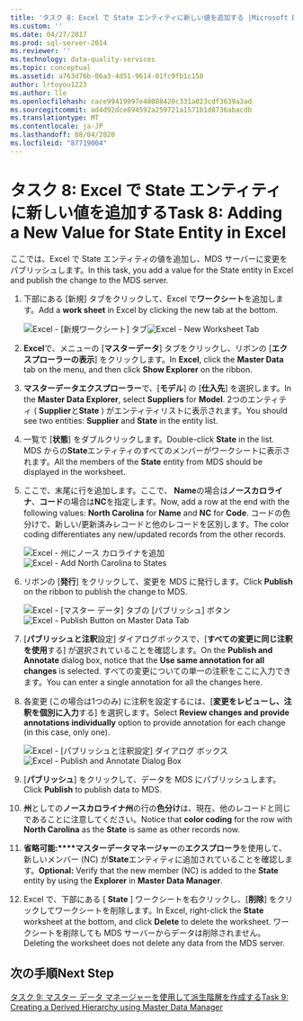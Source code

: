 ```yaml
---
title: 'タスク 8: Excel で State エンティティに新しい値を追加する |Microsoft Docs'
ms.custom: ''
ms.date: 04/27/2017
ms.prod: sql-server-2014
ms.reviewer: ''
ms.technology: data-quality-services
ms.topic: conceptual
ms.assetid: a763d76b-06a3-4d51-9614-01fc9fb1c158
author: lrtoyou1223
ms.author: lle
ms.openlocfilehash: cace99419997e48088420c331a823cdf3639a3ad
ms.sourcegitcommit: ad4d92dce894592a259721a1571b1d8736abacdb
ms.translationtype: MT
ms.contentlocale: ja-JP
ms.lasthandoff: 08/04/2020
ms.locfileid: "87719004"
---
```

# <a name="task-8-adding-a-new-value-for-state-entity-in-excel"></a><span data-ttu-id="00c27-102">タスク 8: Excel で State エンティティに新しい値を追加する</span><span class="sxs-lookup"><span data-stu-id="00c27-102">Task 8: Adding a New Value for State Entity in Excel</span></span>
  <span data-ttu-id="00c27-103">ここでは、Excel で State エンティティの値を追加し、MDS サーバーに変更をパブリッシュします。</span><span class="sxs-lookup"><span data-stu-id="00c27-103">In this task, you add a value for the State entity in Excel and publish the change to the MDS server.</span></span>  
  
1.  <span data-ttu-id="00c27-104">下部にある [新規] タブをクリックして、Excel で**ワークシート**を追加します。</span><span class="sxs-lookup"><span data-stu-id="00c27-104">Add a **work sheet** in Excel by clicking the new tab at the bottom.</span></span>  
  
     <span data-ttu-id="00c27-105">![Excel - [新規ワークシート] タブ](../../2014/tutorials/media/et-addinganewvalueforstateentityinexcel-01.jpg "Excel - [新規ワークシート] タブ")</span><span class="sxs-lookup"><span data-stu-id="00c27-105">![Excel - New Worksheet Tab](../../2014/tutorials/media/et-addinganewvalueforstateentityinexcel-01.jpg "Excel - New Worksheet Tab")</span></span>  
  
2.  <span data-ttu-id="00c27-106">**Excel**で、メニューの [**マスターデータ**] タブをクリックし、リボンの [**エクスプローラーの表示**] をクリックします。</span><span class="sxs-lookup"><span data-stu-id="00c27-106">In **Excel**, click the **Master Data** tab on the menu, and then click **Show Explorer** on the ribbon.</span></span>  
  
3.  <span data-ttu-id="00c27-107">**マスターデータエクスプローラー**で、[**モデル**] の [**仕入先**] を選択します。</span><span class="sxs-lookup"><span data-stu-id="00c27-107">In the **Master Data Explorer**, select **Suppliers** for **Model**.</span></span> <span data-ttu-id="00c27-108">2つのエンティティ ( **Supplier**と**State** ) がエンティティリストに表示されます。</span><span class="sxs-lookup"><span data-stu-id="00c27-108">You should see two entities: **Supplier** and **State** in the entity list.</span></span>  
  
4.  <span data-ttu-id="00c27-109">一覧で [**状態**] をダブルクリックします。</span><span class="sxs-lookup"><span data-stu-id="00c27-109">Double-click **State** in the list.</span></span> <span data-ttu-id="00c27-110">MDS からの**State**エンティティのすべてのメンバーがワークシートに表示されます。</span><span class="sxs-lookup"><span data-stu-id="00c27-110">All the members of the **State** entity from MDS should be displayed in the worksheet.</span></span>  
  
5.  <span data-ttu-id="00c27-111">ここで、末尾に行を追加します。ここで、 **Name**の場合は**ノースカロライナ**、**コード**の場合は**NC**を指定します。</span><span class="sxs-lookup"><span data-stu-id="00c27-111">Now, add a row at the end with the following values: **North Carolina** for **Name** and **NC** for **Code**.</span></span> <span data-ttu-id="00c27-112">コードの色分けで、新しい/更新済みレコードと他のレコードを区別します。</span><span class="sxs-lookup"><span data-stu-id="00c27-112">The color coding differentiates any new/updated records from the other records.</span></span>  
  
     <span data-ttu-id="00c27-113">![Excel - 州にノース カロライナを追加](../../2014/tutorials/media/et-addinganewvalueforstateentityinexcel-02.jpg "Excel - 州にノース カロライナを追加")</span><span class="sxs-lookup"><span data-stu-id="00c27-113">![Excel - Add North Carolina to States](../../2014/tutorials/media/et-addinganewvalueforstateentityinexcel-02.jpg "Excel - Add North Carolina to States")</span></span>  
  
6.  <span data-ttu-id="00c27-114">リボンの [**発行**] をクリックして、変更を MDS に発行します。</span><span class="sxs-lookup"><span data-stu-id="00c27-114">Click **Publish** on the ribbon to publish the change to MDS.</span></span>  
  
     <span data-ttu-id="00c27-115">![Excel - [マスター データ] タブの [パブリッシュ] ボタン](../../2014/tutorials/media/et-addinganewvalueforstateentityinexcel-03.jpg "Excel - [マスター データ] タブの [パブリッシュ] ボタン")</span><span class="sxs-lookup"><span data-stu-id="00c27-115">![Excel - Publish Button on Master Data Tab](../../2014/tutorials/media/et-addinganewvalueforstateentityinexcel-03.jpg "Excel - Publish Button on Master Data Tab")</span></span>  
  
7.  <span data-ttu-id="00c27-116">[**パブリッシュと注釈**設定] ダイアログボックスで、[**すべての変更に同じ注釈を使用**する] が選択されていることを確認します。</span><span class="sxs-lookup"><span data-stu-id="00c27-116">On the **Publish and Annotate** dialog box, notice that the **Use same annotation for all changes** is selected.</span></span> <span data-ttu-id="00c27-117">すべての変更についての単一の注釈をここに入力できます。</span><span class="sxs-lookup"><span data-stu-id="00c27-117">You can enter a single annotation for all the changes here.</span></span>  
  
8.  <span data-ttu-id="00c27-118">各変更 (この場合は1つのみ) に注釈を設定するには、[**変更をレビューし、注釈を個別に入力**する] を選択します。</span><span class="sxs-lookup"><span data-stu-id="00c27-118">Select **Review changes and provide annotations individually** option to provide annotation for each change (in this case, only one).</span></span>  
  
     <span data-ttu-id="00c27-119">![Excel - [パブリッシュと注釈設定] ダイアログ ボックス](../../2014/tutorials/media/et-addinganewvalueforstateentityinexcel-04.jpg "Excel - [パブリッシュと注釈設定] ダイアログ ボックス")</span><span class="sxs-lookup"><span data-stu-id="00c27-119">![Excel - Publish and Annotate Dialog Box](../../2014/tutorials/media/et-addinganewvalueforstateentityinexcel-04.jpg "Excel - Publish and Annotate Dialog Box")</span></span>  
  
9. <span data-ttu-id="00c27-120">[**パブリッシュ**] をクリックして、データを MDS にパブリッシュします。</span><span class="sxs-lookup"><span data-stu-id="00c27-120">Click **Publish** to publish data to MDS.</span></span>  
  
10. <span data-ttu-id="00c27-121">**州**としての**ノースカロライナ州**の行の**色分け**は、現在、他のレコードと同じであることに注意してください。</span><span class="sxs-lookup"><span data-stu-id="00c27-121">Notice that **color coding** for the row with **North Carolina** as the **State** is same as other records now.</span></span>  
  
11. <span data-ttu-id="00c27-122">**省略可能:\*\*\*\*マスターデータマネージャー**の**エクスプローラ**を使用して、新しいメンバー (NC) が**State**エンティティに追加されていることを確認します。</span><span class="sxs-lookup"><span data-stu-id="00c27-122">**Optional:** Verify that the new member (NC) is added to the **State** entity by using the **Explorer** in **Master Data Manager**.</span></span>  
  
12. <span data-ttu-id="00c27-123">Excel で、下部にある [ **State** ] ワークシートを右クリックし、[**削除**] をクリックしてワークシートを削除します。</span><span class="sxs-lookup"><span data-stu-id="00c27-123">In Excel, right-click the **State** worksheet at the bottom, and click **Delete** to delete the worksheet.</span></span> <span data-ttu-id="00c27-124">ワークシートを削除しても MDS サーバーからデータは削除されません。</span><span class="sxs-lookup"><span data-stu-id="00c27-124">Deleting the worksheet does not delete any data from the MDS server.</span></span>  
  
## <a name="next-step"></a><span data-ttu-id="00c27-125">次の手順</span><span class="sxs-lookup"><span data-stu-id="00c27-125">Next Step</span></span>  
 [<span data-ttu-id="00c27-126">タスク 9: マスター データ マネージャーを使用して派生階層を作成する</span><span class="sxs-lookup"><span data-stu-id="00c27-126">Task 9: Creating a Derived Hierarchy using Master Data Manager</span></span>](../../2014/tutorials/task-9-creating-a-derived-hierarchy-using-master-data-manager.md)  
  
  
